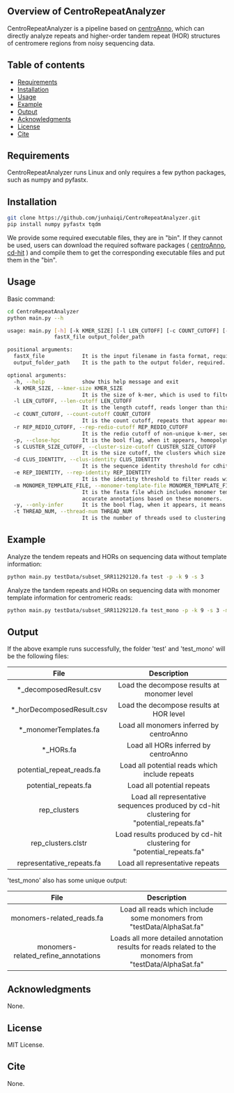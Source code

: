 
## Overview of CentroRepeatAnalyzer
CentroRepeatAnalyzer is a pipeline based on [centroAnno](https://github.com/junhaiqi/CentroRepeatAnalyzer.git), which can directly analyze repeats and higher-order tandem repeat (HOR) structures of centromere regions from noisy sequencing data.
## Table of contents

  * [Requirements](#requirements)
  * [Installation](#installation)
  * [Usage](#usage)
  * [Example](#example)
  * [Output](#output)
  * [Acknowledgments](#acknowledgments)
  * [License](#license)
  * [Cite](#cite)


## Requirements
CentroRepeatAnalyzer runs Linux and only requires a few python packages, such as numpy and pyfastx.


## Installation

```bash
git clone https://github.com/junhaiqi/CentroRepeatAnalyzer.git
pip install numpy pyfastx tqdm
```
We provide some required executable files, they are in "bin". If they cannot be used, users can download the required software packages ( [centroAnno](https://github.com/junhaiqi/CentroRepeatAnalyzer.git), [cd-hit](https://github.com/weizhongli/cdhit.git) ) and compile them to get the corresponding executable files and put them in the "bin".



## Usage

Basic command:
```bash
cd CentroRepeatAnalyzer
python main.py --h

usage: main.py [-h] [-k KMER_SIZE] [-l LEN_CUTOFF] [-c COUNT_CUTOFF] [-r REP_REDIO_CUTOFF] [-p] [-s CLUSTER_SIZE_CUTOFF] [-d CLUS_IDENTITY] [-e REP_IDENTITY] [-m MONOMER_TEMPLATE_FILE] [-y] [-t THREAD_NUM]
               fastX_file output_folder_path

positional arguments:
  fastX_file            It is the input filename in fasta format, required, can be in .gz format.
  output_folder_path    It is the path to the output folder, required.

optional arguments:
  -h, --help            show this help message and exit
  -k KMER_SIZE, --kmer-size KMER_SIZE
                        It is the size of k-mer, which is used to filter repeat sequences and infer repeats (default = 9).
  -l LEN_CUTOFF, --len-cutoff LEN_CUTOFF
                        It is the length cutoff, reads longer than this value are considered repeat sequences (default = 5000).
  -c COUNT_CUTOFF, --count-cutoff COUNT_CUTOFF
                        It is the count cutoff, repeats that appear more than this value are considered high-quality repeats (default = 10).
  -r REP_REDIO_CUTOFF, --rep-redio-cutoff REP_REDIO_CUTOFF
                        It is the redio cutoff of non-unique k-mer, sequences greater than this value are considered potential repeat sequences (default = 0.5).
  -p, --close-hpc       It is the bool flag, when it appears, homopolymer compression technology will not be applied (default = False).
  -s CLUSTER_SIZE_CUTOFF, --cluster-size-cutoff CLUSTER_SIZE_CUTOFF
                        It is the size cutoff, the clusters which size larger this values are used to inferred repeats (default = 5).
  -d CLUS_IDENTITY, --clus-identity CLUS_IDENTITY
                        It is the sequence identity threshold for cdhit (default = 0.9).
  -e REP_IDENTITY, --rep-identity REP_IDENTITY
                        It is the identity threshold to filter reads with high-quality annotation results (default = 0.85).
  -m MONOMER_TEMPLATE_FILE, --monomer-template-file MONOMER_TEMPLATE_FILE
                        It is the fasta file which includes monomer templates (default = None), If it is given, the program will scan out all reads potentially related to these monomers and complete more
                        accurate annotations based on these monomers.
  -y, --only-infer      It is the bool flag, when it appears, it means that there is already annotation results, and the annotation results are stored in $output_folder_path (default = False).
  -t THREAD_NUM, --thread-num THREAD_NUM
                        It is the number of threads used to clustering (default = 4).
```

## Example
Analyze the tendem repeats and HORs on sequencing data without template information:
```bash
python main.py testData/subset_SRR11292120.fa test -p -k 9 -s 3
```

Analyze the tandem repeats and HORs on sequencing data with monomer template information for centromeric reads:

```bash
python main.py testData/subset_SRR11292120.fa test_mono -p -k 9 -s 3 -m testData/AlphaSat.fa
```

## Output
If the above example runs successfully, the folder 'test' and 'test_mono' will be the following files:

| File   | Description |
   |  :----:  | :----:  |
   | *_decomposedResult.csv  | Load the decompose results at monomer level |
   | *_horDecomposedResult.csv  | Load the decompose results at HOR level |
   | *_monomerTemplates.fa  | Load all monomers inferred by centroAnno |
   | *_HORs.fa  | Load all HORs inferred by centroAnno |
   | potential_repeat_reads.fa  | Load all potential reads which include repeats |
   | potential_repeats.fa  | Load all potential repeats|
   | rep_clusters  | Load all representative sequences produced by cd-hit clustering for "potential_repeats.fa" |
   | rep_clusters.clstr  | Load results produced by cd-hit clustering for "potential_repeats.fa" |
   | representative_repeats.fa  | Load all representative repeats |

'test_mono' also has some unique output:

| File   | Description |
   |  :----:  | :----:  |
   | monomers-related_reads.fa  | Load all reads which include some monomers from "testData/AlphaSat.fa" |
   | monomers-related_refine_annotations  | Loads all more detailed annotation results for reads related to the monomers from "testData/AlphaSat.fa"  |

## Acknowledgments
None.

## License 
MIT License.

## Cite
None.
